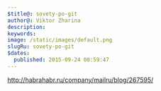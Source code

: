 ```yaml
---
$title@: sovety-po-git
author@: Viktor Zharina
description: 
keywords: 
image: /static/images/default.png
slugRu: sovety-po-git
$dates:
  published: 2015-09-24 08:59:47
---
```

http://habrahabr.ru/company/mailru/blog/267595/